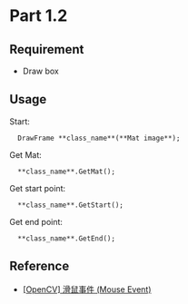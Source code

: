 # Part 1.2

## Requirement

- Draw box 

## Usage

Start:

```
  DrawFrame **class_name**(**Mat image**);
```

Get Mat:

```
  **class_name**.GetMat();
```

Get start point:

```
  **class_name**.GetStart();
```

Get end point:

```
  **class_name**.GetEnd();
```

## Reference

- [[OpenCV] 滑鼠事件 (Mouse Event)](https://cg2010studio.wordpress.com/2011/06/10/opencv-滑鼠事件-mouse-event/)
